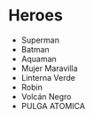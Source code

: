 # Heroes

* Superman
* Batman
* Aquaman
* Mujer Maravilla
* Linterna Verde
* Robin
* Volcán Negro
* PULGA ATOMICA
